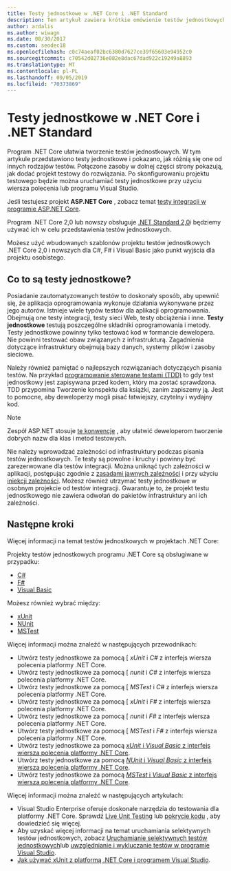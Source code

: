 ```yaml
---
title: Testy jednostkowe w .NET Core i .NET Standard
description: Ten artykuł zawiera krótkie omówienie testów jednostkowych dla projektów .NET Core i .NET Standard.
author: ardalis
ms.author: wiwagn
ms.date: 08/30/2017
ms.custom: seodec18
ms.openlocfilehash: c0c74aeaf02bc6380d7627ce39f65603e94952c0
ms.sourcegitcommit: c70542d02736e082e8dac67dad922c19249a8893
ms.translationtype: MT
ms.contentlocale: pl-PL
ms.lasthandoff: 09/05/2019
ms.locfileid: "70373869"
---
```

# <a name="unit-testing-in-net-core-and-net-standard"></a>Testy jednostkowe w .NET Core i .NET Standard

Program .NET Core ułatwia tworzenie testów jednostkowych. W tym artykule przedstawiono testy jednostkowe i pokazano, jak różnią się one od innych rodzajów testów. Połączone zasoby w dolnej części strony pokazują, jak dodać projekt testowy do rozwiązania. Po skonfigurowaniu projektu testowego będzie można uruchamiać testy jednostkowe przy użyciu wiersza polecenia lub programu Visual Studio.

Jeśli testujesz projekt **ASP.NET Core** , zobacz temat [testy integracji w programie ASP.NET Core](/aspnet/core/test/integration-tests#test-app-prerequisites).

Program .NET Core 2,0 lub nowszy obsługuje [.NET Standard 2,0](../../standard/net-standard.md)i będziemy używać ich w celu przedstawienia testów jednostkowych.

Możesz użyć wbudowanych szablonów projektu testów jednostkowych .NET Core 2,0 i nowszych dla C#, F# i Visual Basic jako punkt wyjścia dla projektu osobistego.

## <a name="what-are-unit-tests"></a>Co to są testy jednostkowe?

Posiadanie zautomatyzowanych testów to doskonały sposób, aby upewnić się, że aplikacja oprogramowania wykonuje działania wykonywane przez jego autorów. Istnieje wiele typów testów dla aplikacji oprogramowania. Obejmują one testy integracji, testy sieci Web, testy obciążenia i inne. **Testy jednostkowe** testują poszczególne składniki oprogramowania i metody. Testy jednostkowe powinny tylko testować kod w formancie dewelopera. Nie powinni testować obaw związanych z infrastrukturą. Zagadnienia dotyczące infrastruktury obejmują bazy danych, systemy plików i zasoby sieciowe. 

Należy również pamiętać o najlepszych rozwiązaniach dotyczących pisania testów. Na przykład [programowanie sterowane testami (TDD)](https://deviq.com/test-driven-development/) to gdy test jednostkowy jest zapisywana przed kodem, który ma zostać sprawdzona. TDD przypomina Tworzenie konspektu dla książki, zanim zapiszemy ją. Jest to pomocne, aby deweloperzy mogli pisać łatwiejszy, czytelny i wydajny kod. 

> [!NOTE]
> Zespół ASP.NET stosuje [te konwencje](https://github.com/aspnet/Home/wiki/Engineering-guidelines#unit-tests-and-functional-tests) , aby ułatwić deweloperom tworzenie dobrych nazw dla klas i metod testowych.

Nie należy wprowadzać zależności od infrastruktury podczas pisania testów jednostkowych. Te testy są powolne i kruchy i powinny być zarezerwowane dla testów integracji. Można uniknąć tych zależności w aplikacji, postępując zgodnie z [zasadami jawnych zależności](https://deviq.com/explicit-dependencies-principle/) i przy użyciu [iniekcji zależności](/aspnet/core/fundamentals/dependency-injection). Możesz również utrzymać testy jednostkowe w osobnym projekcie od testów integracji. Gwarantuje to, że projekt testu jednostkowego nie zawiera odwołań do pakietów infrastruktury ani ich zależności.

## <a name="next-steps"></a>Następne kroki

Więcej informacji na temat testów jednostkowych w projektach .NET Core:

Projekty testów jednostkowych programu .NET Core są obsługiwane w przypadku:
* [C#](../../csharp/index.md)
* [F#](../../fsharp/index.md)
* [Visual Basic](../../visual-basic/index.md) 

Możesz również wybrać między:
* [xUnit](https://xunit.github.io) 
* [NUnit](https://nunit.org)
* [MSTest](https://github.com/Microsoft/testfx-docs)

Więcej informacji można znaleźć w następujących przewodnikach:

* Utwórz testy jednostkowe za pomocą [ *xUnit* i *C#* z interfejs wiersza polecenia platformy .NET Core.
* Utwórz testy jednostkowe za pomocą [ *nunit* i *C#* z interfejs wiersza polecenia platformy .NET Core.
* Utwórz testy jednostkowe za pomocą [ *MSTest* i *C#* z interfejs wiersza polecenia platformy .NET Core.
* Utwórz testy jednostkowe za pomocą [ *xUnit* i *F#* z interfejs wiersza polecenia platformy .NET Core.
* Utwórz testy jednostkowe za pomocą [ *nunit* i *F#* z interfejs wiersza polecenia platformy .NET Core.
* Utwórz testy jednostkowe za pomocą [ *MSTest* i *F#* z interfejs wiersza polecenia platformy .NET Core.
* Utwórz testy jednostkowe za pomocą [ *xUnit* i *Visual Basic* z interfejs wiersza polecenia platformy .NET Core](unit-testing-visual-basic-with-dotnet-test.md).
* Utwórz testy jednostkowe za pomocą [ *NUnit* i *Visual Basic* z interfejs wiersza polecenia platformy .NET Core](unit-testing-visual-basic-with-nunit.md).
* Utwórz testy jednostkowe za pomocą [ *MSTest* i *Visual Basic* z interfejs wiersza polecenia platformy .NET Core](unit-testing-visual-basic-with-mstest.md).

Więcej informacji można znaleźć w następujących artykułach:

* Visual Studio Enterprise oferuje doskonałe narzędzia do testowania dla platformy .NET Core. Sprawdź [Live Unit Testing](/visualstudio/test/live-unit-testing) lub [pokrycie kodu](https://github.com/Microsoft/vstest-docs/blob/master/docs/analyze.md#working-with-code-coverage) , aby dowiedzieć się więcej.
* Aby uzyskać więcej informacji na temat uruchamiania selektywnych testów jednostkowych, zobacz [Uruchamianie selektywnych testów jednostkowych](selective-unit-tests.md)lub [uwzględnianie i wykluczanie testów w programie Visual Studio](/visualstudio/test/live-unit-testing#include-and-exclude-test-projects-and-test-methods).
* [Jak używać xUnit z platformą .NET Core i programem Visual Studio](https://xunit.github.io/docs/getting-started-dotnet-core.html).
